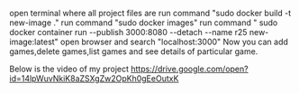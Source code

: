 open terminal where all project files are
run command "sudo docker build -t new-image ."
run command "sudo docker images"
run command " sudo docker container run --publish 3000:8080 --detach --name r25 new-image:latest"
open browser and search "localhost:3000"
Now you can add games,delete games,list games and see details of particular game.


Below is the video of my project
https://drive.google.com/open?id=14lpWuvNkiK8aZSXgZw2OpKh0gEeOutxK
